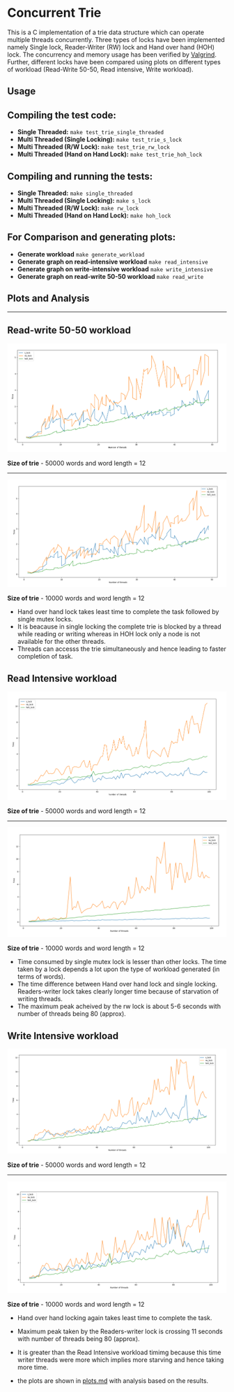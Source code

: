 # Concurrent Trie

This is a C implementation of a trie data structure which can operate multiple threads concurrently. Three types of locks have been implemented namely Single lock, Reader-Writer (RW) lock and Hand over hand (HOH) lock. The concurrency and memory usage has been verified by [Valgrind](https://valgrind.org/). Further, different locks have been compared using plots on different types of workload (Read-Write 50-50, Read intensive, Write workload).

## Usage

## Compiling the test code:
- **Single Threaded:** `make test_trie_single_threaded`
- **Multi Threaded (Single Locking):** `make test_trie_s_lock` 
- **Multi Threaded (R/W Lock):** `make test_trie_rw_lock`
- **Multi Threaded (Hand on Hand Lock):** `make test_trie_hoh_lock`

## Compiling and running the tests:
- **Single Threaded:** `make single_threaded`
- **Multi Threaded (Single Locking):** `make s_lock`
- **Multi Threaded (R/W Lock):** `make rw_lock`
- **Multi Threaded (Hand on Hand Lock):** `make hoh_lock`

## For Comparison and generating plots:
- **Generate workload** `make generate_workload`
- **Generate graph on read-intensive workload** `make read_intensive`
- **Generate graph on write-intensive workload** `make write_intensive`
- **Generate graph on read-write 50-50 workload** `make read_write`

## Plots and Analysis

---

## Read-write 50-50 workload

![alt text](images/read_write.PNG?raw=true)

**Size of trie** - 50000 words and word length = 12

---

![alt text](images/read_write2.PNG?raw=true)

**Size of trie** - 10000 words and word length = 12

- Hand over hand lock takes least time to complete the task followed by single mutex locks. 
- It is beacause in single locking the complete trie is blocked by a thread while reading or writing whereas in HOH lock only a node is not available for the other threads. 
- Threads can accesss the trie simultaneously and hence leading to faster completion of task.


## Read Intensive workload

![alt text](images/read_intensive.PNG?raw=true)

**Size of trie** - 50000 words and word length = 12

---

![alt text](images/read_intensive2.PNG?raw=true)

**Size of trie** - 10000 words and word length = 12

- Time consumed by single mutex lock is lesser than other locks. The time taken by a lock depends a lot upon the type of workload generated (in terms of words).
- The time difference between Hand over hand lock and single locking. Readers-writer lock takes clearly longer time because of starvation of writing threads.
- The maximum peak acheived by the rw lock is about 5-6 seconds with number of threads being 80 (approx).

## Write Intensive workload

![alt text](images/write_intensive.PNG?raw=true)

**Size of trie** - 50000 words and word length = 12

---

![alt text](images/write_intensive2.PNG?raw=true)

**Size of trie** - 10000 words and word length = 12

- Hand over hand locking again takes least time to complete the task.
- Maximum peak taken by the Readers-writer lock is crossing 11 seconds with number of threads being 80 (approx).
- It is greater than the Read Intensive workload timimg because this time writer threads were more which implies more starving and hence taking more time.

- the plots are shown in [plots.md](https://github.com/CS301-2020/assignment-2-SoniSiddharth/blob/master/Q1/plots.md) with analysis based on the results.
